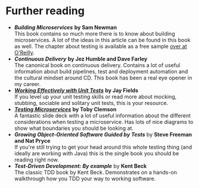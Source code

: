 # Further reading

  * ***Building Microservices*** **by Sam Newman**  
  This book contains so much more there is to know about building microservices. A lot of the ideas in this article can be found in this book as well. The chapter about testing is available as a free sample [over at O'Reilly](https://opds.oreilly.com/learning/building-microservices-testing).
  * ***Continuous Delivery*** **by Jez Humble and Dave Farley**  
  The canonical book on continuous delivery. Contains a lot of useful information about build pipelines, test and deployment automation and the cultural mindset around CD. This book has been a real eye opener in my career.
  * ***[Working Effectively with Unit Tests](https://leanpub.com/wewut)*** **by Jay Fields**  
  If you level up your unit testing skills or read more about mocking, stubbing, sociable and solitary unit tests, this is your resource.
  * ***[Testing Microservices](https://martinfowler.com/articles/microservice-testing)*** **by Toby Clemson**  
  A fantastic slide deck with a lot of useful information about the different considerations when testing a microservice. Has lots of nice diagrams to show what boundaries you should be looking at.
  * ***Growing Object-Oriented Software Guided by Tests*** by **Steve Freeman and Nat Pryce**  
  If you're still trying to get your head around this whole testing thing (and ideally are working with Java) this is the single book you should be reading right now.
  * ***Test-Driven Development: By example*** by **Kent Beck**  
  The classic TDD book by Kent Beck. Demonstrates on a hands-on walkthrough how you TDD your way to working software.
